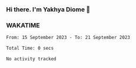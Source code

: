 ### Hi there. I'm Yakhya Diome 👋

### WAKATIME
<!--START_SECTION:waka-->

```txt
From: 15 September 2023 - To: 21 September 2023

Total Time: 0 secs

No activity tracked
```

<!--END_SECTION:waka-->
